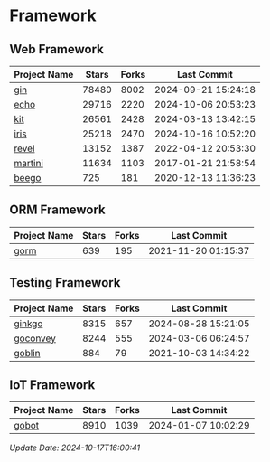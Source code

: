# Framework

## Web Framework
| Project Name | Stars | Forks | Last Commit |
| ------------ | ----- | ----- | ----------- |
| [gin](https://github.com/gin-gonic/gin) | 78480 | 8002 | 2024-09-21 15:24:18 |
| [echo](https://github.com/labstack/echo) | 29716 | 2220 | 2024-10-06 20:53:23 |
| [kit](https://github.com/go-kit/kit) | 26561 | 2428 | 2024-03-13 13:42:15 |
| [iris](https://github.com/kataras/iris) | 25218 | 2470 | 2024-10-16 10:52:20 |
| [revel](https://github.com/revel/revel) | 13152 | 1387 | 2022-04-12 20:53:30 |
| [martini](https://github.com/go-martini/martini) | 11634 | 1103 | 2017-01-21 21:58:54 |
| [beego](https://github.com/astaxie/beego) | 725 | 181 | 2020-12-13 11:36:23 |

## ORM Framework
| Project Name | Stars | Forks | Last Commit |
| ------------ | ----- | ----- | ----------- |
| [gorm](https://github.com/jinzhu/gorm) | 639 | 195 | 2021-11-20 01:15:37 |

## Testing Framework
| Project Name | Stars | Forks | Last Commit |
| ------------ | ----- | ----- | ----------- |
| [ginkgo](https://github.com/onsi/ginkgo) | 8315 | 657 | 2024-08-28 15:21:05 |
| [goconvey](https://github.com/smartystreets/goconvey) | 8244 | 555 | 2024-03-06 06:24:57 |
| [goblin](https://github.com/franela/goblin) | 884 | 79 | 2021-10-03 14:34:22 |

## IoT Framework
| Project Name | Stars | Forks | Last Commit |
| ------------ | ----- | ----- | ----------- |
| [gobot](https://github.com/hybridgroup/gobot) | 8910 | 1039 | 2024-01-07 10:02:29 |

*Update Date: 2024-10-17T16:00:41*